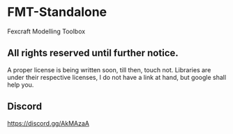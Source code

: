 # FMT-Standalone
Fexcraft Modelling Toolbox

## All rights reserved until further notice.
A proper license is being written soon, till then, touch not.
Libraries are under their respective licenses, I do not have a link at hand, but google shall help you.

## Discord
https://discord.gg/AkMAzaA
